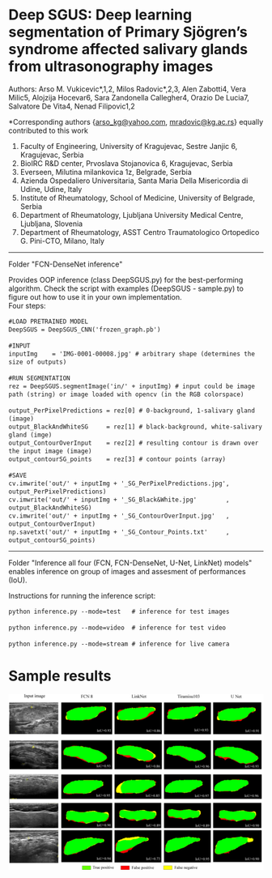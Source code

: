 # Deep SGUS: Deep learning segmentation of Primary Sjögren’s syndrome affected salivary glands from ultrasonography images

Authors: Arso M. Vukicevic*,1,2, Milos Radovic*,2,3, Alen Zabotti4, Vera Milic5, Alojzija Hocevar6, Sara Zandonella Callegher4, Orazio De Lucia7, Salvatore De Vita4, Nenad Filipovic1,2

*Corresponding authors {arso_kg@yahoo.com, mradovic@kg.ac.rs} equally contributed to this work

1. Faculty of Engineering, University of Kragujevac, Sestre Janjic 6, Kragujevac, Serbia
2. BioIRC R&D center, Prvoslava Stojanovica 6, Kragujevac, Serbia
3. Everseen, Milutina milankovica 1z, Belgrade, Serbia
4. Azienda Ospedaliero Universitaria, Santa Maria Della Misericordia di Udine, Udine, Italy
5. Institute of Rheumatology, School of Medicine, University of Belgrade, Serbia
6. Department of Rheumatology, Ljubljana University Medical Centre, Ljubljana, Slovenia
7. Department of Rheumatology, ASST Centro Traumatologico Ortopedico G. Pini-CTO, Milano, Italy

----------------------------------------------------------------------------------------------

Folder "FCN-DenseNet inference"

  Provides OOP inference (class DeepSGUS.py) for the best-performing algorithm.
  Check the script with examples (DeepSGUS - sample.py) to figure out how to use it in your own implementation.  
  Four steps: 
  
	#LOAD PRETRAINED MODEL
	DeepSGUS = DeepSGUS_CNN('frozen_graph.pb')

	#INPUT
	inputImg    = 'IMG-0001-00008.jpg' # arbitrary shape (determines the size of outputs)

	#RUN SEGMENTATION
	rez = DeepSGUS.segmentImage('in/' + inputImg) # input could be image path (string) or image loaded with opencv (in the RGB colorspace)
	
	output_PerPixelPredictions = rez[0] # 0-background, 1-salivary gland (image)
	output_BlackAndWhiteSG     = rez[1] # black-background, white-salivary gland (imge)
	output_ContourOverInput    = rez[2] # resulting contour is drawn over the input image (image)
	output_contourSG_points    = rez[3] # contour points (array)

	#SAVE
	cv.imwrite('out/' + inputImg + '_SG_PerPixelPredictions.jpg', output_PerPixelPredictions) 
	cv.imwrite('out/' + inputImg + '_SG_Black&White.jpg'        , output_BlackAndWhiteSG) 
	cv.imwrite('out/' + inputImg + '_SG_ContourOverInput.jpg'   , output_ContourOverInput) 
	np.savetxt('out/' + inputImg + '_SG_Contour_Points.txt'     , output_contourSG_points) 
----------------------------------------------------------------------------------------------

Folder "Inference all four (FCN, FCN-DenseNet, U-Net, LinkNet) models" enables inference on group of images and assesment of performances (IoU). 

Instructions for running the inference script:

	python inference.py --mode=test   # inference for test images
	
	python inference.py --mode=video  # inference for test video
	
	python inference.py --mode=stream # inference for live camera

# Sample results
![](images/Figure%206.tif)

